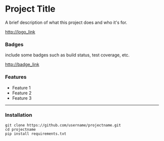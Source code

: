 # Project Title

A brief description of what this project does and who it's for.

<http://logo_link>

### Badges

include some badges such as build status, test coverage, etc.

<http://badge_link>

### Features
- Feature 1
- Feature 2
- Feature 3
---
### Installation

    git clone https://github.com/username/projectname.git
    cd projectname
    pip install requirements.txt